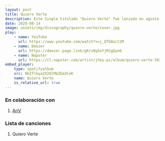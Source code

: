 ```yaml
---
layout: post
title: Quiero Verte
description: Este Single titulado "Quiero Verte" fue lanzado en agosto de 2020 y forma parte del genero  Latino. Fue realizado en colaboración con Ari V.
date: 2020-08-14
image: assets/img/discography/quiero-verte/cover.jpg
play:
    - name: YouTube
      url: https://www.youtube.com/watch?v=j_QTb8uct2M
    - name: Deezer
      url: https://deezer.page.link/gKru9q5oYjMJgQye6
    - name: Napster
      url: https://cl.napster.com/artist/jhey-pi/album/quiero-verte-503119109
embed_player:
    type: spotifyalbum
    src: 0bZflbyaZX2QlMbZEm3CeK
    name: Quiero Verte
    is_relative_url: true
---
```


### En colaboración con

1. <a href="https://www.instagram.com/arivoficial"> AriV </a>

### Lista de canciones

1. Quiero Verte
